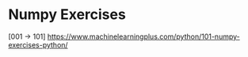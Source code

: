 # Numpy Exercises
[001 -> 101] https://www.machinelearningplus.com/python/101-numpy-exercises-python/